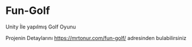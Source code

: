 # Fun-Golf
 Unity İle yapılmış Golf Oyunu

Projenin Detaylarını https://mrtonur.com/fun-golf/ adresinden bulabilirsiniz
